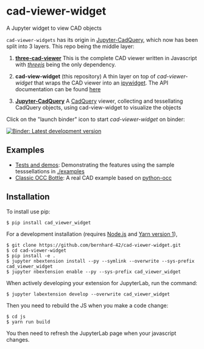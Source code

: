 # cad-viewer-widget

A Jupyter widget to view CAD objects

`cad-viewer-widgets` has its origin in [Jupyter-CadQuery](https://github.com/bernhard-42/jupyter-cadquery), which now
has been split into 3 layers. This repo being the middle layer:

1. **[three-cad-viewer](https://github.com/bernhard-42/three-cad-viewer)**
   This is the complete CAD viewer written in Javascript with _[threejs](https://github.com/mrdoob/three.js/)_ being the only dependency.

2. **cad-view-widget** (this repository)
   A thin layer on top of _cad-viewer-widget_ that wraps the CAD viewer into an [ipywidget](https://github.com/jupyter-widgets/ipywidgets). The API documentation can be found [here](https://bernhard-42.github.io/cad-viewer-widget/cad_viewer_widget/index.html)

3. **[Jupyter-CadQuery](https://github.com/bernhard-42/jupyter-cadquery)** A [CadQuery](https://github.com/CadQuery/cadquery) viewer, collecting and tessellating CadQuery objects, using cad-view-widget to visualize the objects

Click on the "launch binder" icon to start _cad-viewer-widget_ on binder:

[![Binder: Latest development version](https://mybinder.org/badge_logo.svg)](https://mybinder.org/v2/gh/bernhard-42/cad-viewer-widget/master?urlpath=lab&filepath=notebooks)

## Examples

- [Tests and demos](notebooks/Tests-and-demos.ipynb): Demonstrating the features using the sample tesssellations in [./examples](./examples)
- [Classic OCC Bottle](notebooks/Classic-OCC-Bottle.ipynb): A real CAD example based on [python-occ](https://github.com/tpaviot/pythonocc-core)

## Installation

To install use pip:

    $ pip install cad_viewer_widget

For a development installation (requires [Node.js](https://nodejs.org) and [Yarn version 1](https://classic.yarnpkg.com/)),

    $ git clone https://github.com/bernhard-42/cad-viewer-widget.git
    $ cd cad-viewer-widget
    $ pip install -e .
    $ jupyter nbextension install --py --symlink --overwrite --sys-prefix cad_viewer_widget
    $ jupyter nbextension enable --py --sys-prefix cad_viewer_widget

When actively developing your extension for JupyterLab, run the command:

    $ jupyter labextension develop --overwrite cad_viewer_widget

Then you need to rebuild the JS when you make a code change:

    $ cd js
    $ yarn run build

You then need to refresh the JupyterLab page when your javascript changes.

